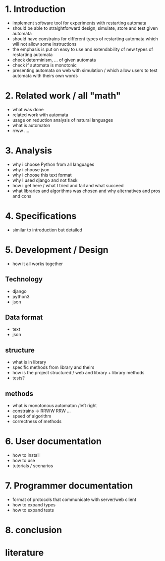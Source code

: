 # 1. Introduction

- implement software tool for experiments with restarting automata
- should be able to straightforward design, simulate, store and test given automata
- should have constrains for different types of restarting automata which will not allow some instructions
- the emphasis is put on easy to use and extendability of new types of restarting automata
- check determinism, ... of given automata
- check if automata is monotonic
- presenting automata on web with simulation / which allow users to test automata with theirs own words

# 2. Related work / all "math"

- what was done
- related work with automata
- usage on reduction analysis of natural languages
- what is automaton
- rrww ....

# 3. Analysis

- why i choose Python from all languages
- why i choose json
- why i choose this text format
- why I used django and not flask
- how i get here / what I tried and fail and what succeed
- what libraries and algorithms was chosen and why alternatives and pros and cons

# 4. Specifications

- similar to introduction but detailed

# 5. Development / Design

- how it all works together

## Technology

- django
- python3
- json

## Data format

- text
- json

## structure

- what is in library
- specific methods from library and theirs
- how is the project structured / web and library + library methods
- tests?

## methods

- what is monotonous automaton /left right
- constrains -> RRWW RRW ...
- speed of algorithm
- correctness of methods

# 6. User documentation

- how to install
- how to use
- tutorials / scenarios

# 7. Programmer documentation

- format of protocols that communicate with server/web client
- how to expand types
- how to expand tests

# 8. conclusion

# literature
